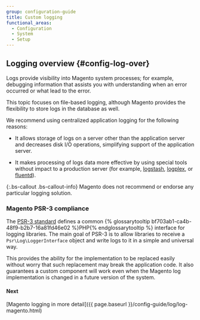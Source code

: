 ```yaml
---
group: configuration-guide
title: Custom logging
functional_areas:
  - Configuration
  - System
  - Setup
---
```


## Logging overview {#config-log-over}

Logs provide visibility into Magento system processes; for example, debugging information that assists you with understanding when an error occurred or what lead to the error.

This topic focuses on file-based logging, although Magento provides the flexibility to store logs in the database as well.

We recommend using centralized application logging for the following reasons:

*	It allows storage of logs on a server other than the application server and decreases disk I/O operations, simplifying support of the application server.

*	It makes processing of logs data more effective by using special tools without impact to a production server (for example, [logstash](https://www.elastic.co/products/logstash), [logplex](https://devcenter.heroku.com/articles/logplex), or [fluentd](http://www.fluentd.org)).

{:.bs-callout .bs-callout-info}
Magento does not recommend or endorse any particular logging solution.

### Magento PSR-3 compliance

The [PSR-3 standard](https://zendframework.github.io/zend-log/psr3) defines a common {% glossarytooltip bf703ab1-ca4b-48f9-b2b7-16a81fd46e02 %}PHP{% endglossarytooltip %} interface for logging libraries. The main goal of PSR-3 is to allow libraries to receive a `Psr\Log\LoggerInterface` object and write logs to it in a simple and universal way.

This provides the ability for the implementation to be replaced easily without worry that such replacement may break the application code. It also guarantees a custom component will work even when the Magento log implementation is changed in a future version of the system.

#### Next
[Magento logging in more detail]({{ page.baseurl }}/config-guide/log/log-magento.html)
